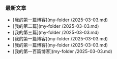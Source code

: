 ### 最新文章
- [我的第一篇博客](my-folder
/2025-03-03.md)
- [我的第二篇](my-folder
/2025-03-03.md)
- [我的第三篇](my-folder
/2025-03-03.md)
- [我的第一篇博客](my-folder
/2025-03-03.md)
- [我的第一篇博客](my-folder
/2025-03-03.md)
- [我的第一百篇博客](my-folder
/2025-03-03.md)
